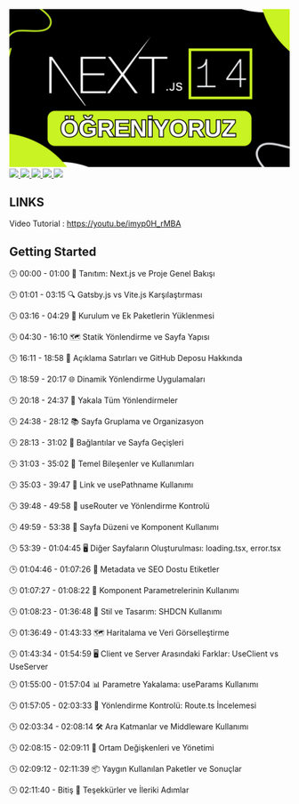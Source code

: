 <a href="" rel="nofollow">
<img src="https://github.com/efegorkemumit/nextjs14-tuttorial/blob/master/public/nextjs.png"
 style="max-width: 100%;">
</a>

<div></div>

<a href="https://www.instagram.com/efegorkemumit/" rel="nofollow">
<img src="https://efegorkemumit.github.io/assets/img/iconss/instagram.png" style="max-width: 10%;">
</a>

<a href="https://efegorkemumit.com/" rel="nofollow">
<img src="https://efegorkemumit.github.io/assets/img/iconss/website.png" style="max-width: 10%;">
</a>

<a href="https://github.com/efegorkemumit" rel="nofollow">
<img src="https://efegorkemumit.github.io/assets/img/iconss/github.png" style="max-width: 10%;">
</a>

<a href="https://www.linkedin.com/in/efe-g%C3%B6rkem-%C3%BCmit-a084009b/" rel="nofollow">
<img src="https://efegorkemumit.github.io/assets/img/iconss/linkedin.png" style="max-width: 10%;">
</a>

<a href="https://www.youtube.com/@EfeGorkemUmit?sub_confirmation=1" rel="nofollow">
<img src="https://efegorkemumit.github.io/assets/img/iconss/youtube.png" style="max-width: 10%;">
</a>


<div style="height:25px">

## LINKS


Video Tutorial :  https://youtu.be/imyp0H_rMBA





## Getting Started


🕒 00:00 - 01:00
📌 Tanıtım: Next.js ve Proje Genel Bakışı

🕒 01:01 - 03:15
🔍 Gatsby.js vs Vite.js Karşılaştırması

🕒 03:16 - 04:29
🔧 Kurulum ve Ek Paketlerin Yüklenmesi

🕒 04:30 - 16:10
🗺️ Statik Yönlendirme ve Sayfa Yapısı

🕒 16:11 - 18:58
💬 Açıklama Satırları ve GitHub Deposu Hakkında

🕒 18:59 - 20:17
🌐 Dinamik Yönlendirme Uygulamaları

🕒 20:18 - 24:37
🎯 Yakala Tüm Yönlendirmeler

🕒 24:38 - 28:12
📚 Sayfa Gruplama ve Organizasyon

🕒 28:13 - 31:02
🔗 Bağlantılar ve Sayfa Geçişleri

🕒 31:03 - 35:02
🔧 Temel Bileşenler ve Kullanımları

🕒 35:03 - 39:47
🔗 Link ve usePathname Kullanımı

🕒 39:48 - 49:58
🔄 useRouter ve Yönlendirme Kontrolü

🕒 49:59 - 53:38
🎨 Sayfa Düzeni ve Komponent Kullanımı

🕒 53:39 - 01:04:45
🖥️ Diğer Sayfaların Oluşturulması: loading.tsx, error.tsx

🕒 01:04:46 - 01:07:26
📄 Metadata ve SEO Dostu Etiketler

🕒 01:07:27 - 01:08:22
📝 Komponent Parametrelerinin Kullanımı

🕒 01:08:23 - 01:36:48
🎨 Stil ve Tasarım: SHDCN Kullanımı

🕒 01:36:49 - 01:43:33
🗺️ Haritalama ve Veri Görselleştirme

🕒 01:43:34 - 01:54:59
🖥️ Client ve Server Arasındaki Farklar: UseClient vs UseServer

🕒 01:55:00 - 01:57:04
📊 Parametre Yakalama: useParams Kullanımı

🕒 01:57:05 - 02:03:33
🚦 Yönlendirme Kontrolü: Route.ts İncelemesi

🕒 02:03:34 - 02:08:14
🛠️ Ara Katmanlar ve Middleware Kullanımı

🕒 02:08:15 - 02:09:11
🔑 Ortam Değişkenleri ve Yönetimi

🕒 02:09:12 - 02:11:39
📦 Yaygın Kullanılan Paketler ve Sonuçlar

🕒 02:11:40 - Bitiş
👋 Teşekkürler ve İleriki Adımlar

